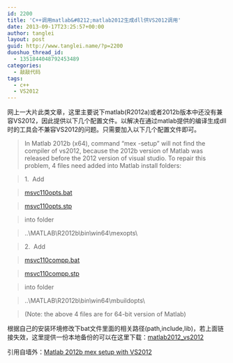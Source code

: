 ```yaml
---
id: 2200
title: 'C++调用matlab&#8212;matlab2012生成dll供VS2012调用'
date: 2013-09-17T23:25:57+00:00
author: tanglei
layout: post
guid: http://www.tanglei.name/?p=2200
duoshuo_thread_id:
  - 1351844048792453489
categories:
  - 敲敲代码
tags:
  - c++
  - VS2012
---
```

网上一大片此类文章，这里主要说下matlab(R2012a)或者2012b版本中还没有兼容VS2012，因此提供以下几个配置文件。以解决在通过matlab提供的编译生成dll时的工具会不兼容VS2012的问题。只需要加入以下几个配置文件即可。

> In Matlab 2012b (x64), command &#8220;mex -setup&#8221; will not find the compiler of vs2012, because the 2012b version of Matlab was released before the 2012 version of visual studio. To repair this problem, 4 files need added into Matlab install folders:
  
> 1.  Add
  
> [msvc110opts.bat](https://docs.google.com/open?id=0B4aXYHshkgELS1kyV1czS2duU2M)
  
> [msvc110opts.stp](https://docs.google.com/open?id=0B4aXYHshkgELc293VVptSV9uQkE)
  
> into folder
  
> ..\MATLAB\R2012b\bin\win64\mexopts\
  
> 2.  Add
  
> [msvc110compp.bat](https://docs.google.com/open?id=0B4aXYHshkgELa3FLOWxWUldacTg)
  
> [msvc110compp.stp](https://docs.google.com/open?id=0B4aXYHshkgELR3I4THN6dzJjNHc)
  
> into folder
  
> ..\MATLAB\R2012b\bin\win64\mbuildopts\
  
> (Note: the above 4 files are for 64-bit version of Matlab)

根据自己的安装环境修改下bat文件里面的相关路径(path,include,lib)，若上面链接失效，这里提供一份本地备份的可以在这里下载：[matlab2012_vs2012](/wp-content/uploads/2013/09/matlab2012_vs2012.rar)

引用自墙外：[Matlab 2012b mex setup with VS2012](http://jimdavid.blogspot.com/2012/12/matlab-2012b-mex-setup-with-vs2012.html)
